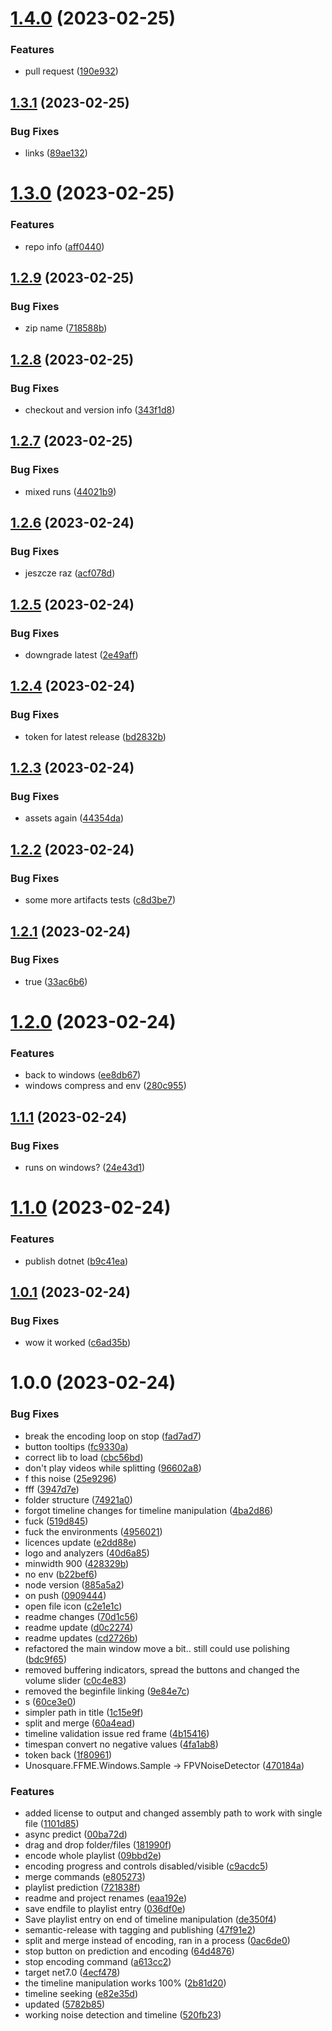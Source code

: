 # [1.4.0](https://github.com/mkorzunowicz/sem-rel-test/compare/1.3.2...1.4.0) (2023-02-25)

### Features

* pull request ([190e932](https://github.com/mkorzunowicz/sem-rel-test/commit/190e932b3845bdbe9536c3f21403a1d1dcfd0eb4))

## [1.3.1](https://github.com/mkorzunowicz/sem-rel-test/compare/1.3.0...1.3.1) (2023-02-25)


### Bug Fixes

* links ([89ae132](https://github.com/mkorzunowicz/sem-rel-test/commit/89ae132860b319c495155213479d4b79e69a2c2c))

# [1.3.0](https://github.com/mkorzunowicz/sem-rel-test/compare/1.2.9...1.3.0) (2023-02-25)


### Features

* repo info ([aff0440](https://github.com/mkorzunowicz/sem-rel-test/commit/aff044071b6b20f1756d7f7c432afe6d6bf21592))

## [1.2.9](https://github.com/mkorzunowicz/sem-rel-test/compare/1.2.8...1.2.9) (2023-02-25)


### Bug Fixes

* zip name ([718588b](https://github.com/mkorzunowicz/sem-rel-test/commit/718588be79511fa4fb469abd6301c8216664a62b))

## [1.2.8](https://github.com/mkorzunowicz/sem-rel-test/compare/1.2.7...1.2.8) (2023-02-25)


### Bug Fixes

* checkout and version info ([343f1d8](https://github.com/mkorzunowicz/sem-rel-test/commit/343f1d834af15f94268f436255602b80f4717df1))

## [1.2.7](https://github.com/mkorzunowicz/sem-rel-test/compare/1.2.6...1.2.7) (2023-02-25)


### Bug Fixes

* mixed runs ([44021b9](https://github.com/mkorzunowicz/sem-rel-test/commit/44021b9c614c1a6735cfd0505234781337af9dfa))

## [1.2.6](https://github.com/mkorzunowicz/sem-rel-test/compare/1.2.5...1.2.6) (2023-02-24)


### Bug Fixes

* jeszcze raz ([acf078d](https://github.com/mkorzunowicz/sem-rel-test/commit/acf078d1e4ca4b3ec8ce1725b47339b66a971cce))

## [1.2.5](https://github.com/mkorzunowicz/sem-rel-test/compare/1.2.4...1.2.5) (2023-02-24)


### Bug Fixes

* downgrade latest ([2e49aff](https://github.com/mkorzunowicz/sem-rel-test/commit/2e49aff00eb9e96de887a1091e70761dd5476be2))

## [1.2.4](https://github.com/mkorzunowicz/sem-rel-test/compare/1.2.3...1.2.4) (2023-02-24)


### Bug Fixes

* token for latest release ([bd2832b](https://github.com/mkorzunowicz/sem-rel-test/commit/bd2832bf16e9ed56d43923d32cbffd1ceb35ef63))

## [1.2.3](https://github.com/mkorzunowicz/sem-rel-test/compare/1.2.2...1.2.3) (2023-02-24)


### Bug Fixes

* assets again ([44354da](https://github.com/mkorzunowicz/sem-rel-test/commit/44354da4f7e7da8dff6c8e5d696f7d6657c02438))

## [1.2.2](https://github.com/mkorzunowicz/sem-rel-test/compare/1.2.1...1.2.2) (2023-02-24)


### Bug Fixes

* some more artifacts tests ([c8d3be7](https://github.com/mkorzunowicz/sem-rel-test/commit/c8d3be7026c246951a310a8bb7d5a997d5ca3477))

## [1.2.1](https://github.com/mkorzunowicz/sem-rel-test/compare/1.2.0...1.2.1) (2023-02-24)


### Bug Fixes

* <EnableWindowsTargeting>true</EnableWindowsTargeting> ([33ac6b6](https://github.com/mkorzunowicz/sem-rel-test/commit/33ac6b65e56e685f1206ba14bdf01de4f67058be))

# [1.2.0](https://github.com/mkorzunowicz/sem-rel-test/compare/1.1.1...1.2.0) (2023-02-24)


### Features

* back to windows ([ee8db67](https://github.com/mkorzunowicz/sem-rel-test/commit/ee8db67947b16ac100fc4d635bb15858692dc5ab))
* windows compress and env ([280c955](https://github.com/mkorzunowicz/sem-rel-test/commit/280c9556fe2e6778490ee9fb0cf88dd06cc7b7a7))

## [1.1.1](https://github.com/mkorzunowicz/sem-rel-test/compare/1.1.0...1.1.1) (2023-02-24)


### Bug Fixes

* runs on windows? ([24e43d1](https://github.com/mkorzunowicz/sem-rel-test/commit/24e43d1d005b831d27b67a8d016e69940a8ff91a))

# [1.1.0](https://github.com/mkorzunowicz/sem-rel-test/compare/1.0.1...1.1.0) (2023-02-24)


### Features

* publish dotnet ([b9c41ea](https://github.com/mkorzunowicz/sem-rel-test/commit/b9c41eac888bf990ddb08de1a4a5eca24382e718))

## [1.0.1](https://github.com/mkorzunowicz/sem-rel-test/compare/1.0.0...1.0.1) (2023-02-24)


### Bug Fixes

* wow it worked ([c6ad35b](https://github.com/mkorzunowicz/sem-rel-test/commit/c6ad35be90b5b1cc78bd45b5c8918c9e006a6625))

# 1.0.0 (2023-02-24)


### Bug Fixes

* break the encoding loop on stop ([fad7ad7](https://github.com/mkorzunowicz/sem-rel-test/commit/fad7ad7dfc6103617265915d89f5e51bca340ee2))
* button tooltips ([fc9330a](https://github.com/mkorzunowicz/sem-rel-test/commit/fc9330a45f662009153ed90933df0d37b4c95d85))
* correct lib to load ([cbc56bd](https://github.com/mkorzunowicz/sem-rel-test/commit/cbc56bd6dbf489992f115610e69e9a394106a3d4))
* don't play videos while splitting ([96602a8](https://github.com/mkorzunowicz/sem-rel-test/commit/96602a8915a30dc5df65f53342f1ff15dfd85b91))
* f this noise ([25e9296](https://github.com/mkorzunowicz/sem-rel-test/commit/25e9296ef909f025f24c6b4bca9aa5acbca6510b))
* fff ([3947d7e](https://github.com/mkorzunowicz/sem-rel-test/commit/3947d7e803788d97e206a9afbd54f44dae7940fa))
* folder structure ([74921a0](https://github.com/mkorzunowicz/sem-rel-test/commit/74921a08c74254d9114d6a89acac991d206a1085))
* forgot timeline changes for timeline manipulation ([4ba2d86](https://github.com/mkorzunowicz/sem-rel-test/commit/4ba2d8686ee0c523da3d32e6d87601641c12cbd4))
* fuck ([519d845](https://github.com/mkorzunowicz/sem-rel-test/commit/519d845db9d6b568f3116fa1d9bce8f8e075192c))
* fuck the environments ([4956021](https://github.com/mkorzunowicz/sem-rel-test/commit/495602180435332a8a2cd9cc9e8daffa4d1ebbda))
* licences update ([e2dd88e](https://github.com/mkorzunowicz/sem-rel-test/commit/e2dd88efcc68a1079fd67c97fe944c402e602d60))
* logo and analyzers ([40d6a85](https://github.com/mkorzunowicz/sem-rel-test/commit/40d6a855b55bd1da942c735662ce970a58443f8c))
* minwidth 900 ([428329b](https://github.com/mkorzunowicz/sem-rel-test/commit/428329b61a27598a0a86d2e3e5f78ad05907b1ad))
* no env ([b22bef6](https://github.com/mkorzunowicz/sem-rel-test/commit/b22bef645657ef8671d3fd5a345a6d9017c499fd))
* node version ([885a5a2](https://github.com/mkorzunowicz/sem-rel-test/commit/885a5a23290e13cd97fb9a79d1a1e6ef6ee8f071))
* on push ([0909444](https://github.com/mkorzunowicz/sem-rel-test/commit/09094448284edff84839dd6599eb30d373a16bed))
* open file icon ([c2e1e1c](https://github.com/mkorzunowicz/sem-rel-test/commit/c2e1e1c8eb9a915babf6880a9311cfa0e3cf949d))
* readme changes ([70d1c56](https://github.com/mkorzunowicz/sem-rel-test/commit/70d1c569563115218c250022f1c86a06aa836a37))
* readme update ([d0c2274](https://github.com/mkorzunowicz/sem-rel-test/commit/d0c22742e39d9c2a89dbdf24e729cb893c3dc409))
* readme updates ([cd2726b](https://github.com/mkorzunowicz/sem-rel-test/commit/cd2726b48ba1bf21c90269cd9716a2c32122308b))
* refactored the main window move a bit.. still could use polishing ([bdc9f65](https://github.com/mkorzunowicz/sem-rel-test/commit/bdc9f653b7bd94334649051eca97e006cab2e783))
* removed buffering indicators, spread the buttons and changed the volume slider ([c0c4e83](https://github.com/mkorzunowicz/sem-rel-test/commit/c0c4e83eecd6416177cbf6cc65668d778f822bf6))
* removed the beginfile linking ([9e84e7c](https://github.com/mkorzunowicz/sem-rel-test/commit/9e84e7c36f8caeaf5dac54837695af29f244847f))
* s ([60ce3e0](https://github.com/mkorzunowicz/sem-rel-test/commit/60ce3e0bca032f57f5bd147ba9d96ce8ad96a621))
* simpler path in title ([1c15e9f](https://github.com/mkorzunowicz/sem-rel-test/commit/1c15e9f2e2e490248a4959bd7a5c535aa99e3a5d))
* split and merge ([60a4ead](https://github.com/mkorzunowicz/sem-rel-test/commit/60a4ead9768d36c5991e71ec475dcc0c5d04b972))
* timeline validation issue red frame ([4b15416](https://github.com/mkorzunowicz/sem-rel-test/commit/4b15416d0593d9e4529e8282c7a0cf41ee369025))
* timespan convert no negative values ([4fa1ab8](https://github.com/mkorzunowicz/sem-rel-test/commit/4fa1ab846758e6dee4507a3569ccff57f2469610))
* token back ([1f80961](https://github.com/mkorzunowicz/sem-rel-test/commit/1f80961c2b6ef0acdb41cffe7f016df26e0c904a))
* Unosquare.FFME.Windows.Sample -> FPVNoiseDetector ([470184a](https://github.com/mkorzunowicz/sem-rel-test/commit/470184ab32bce8836b340ff32e810f5edf0ecf80))


### Features

* added license to output and changed assembly path to work with single file ([1101d85](https://github.com/mkorzunowicz/sem-rel-test/commit/1101d854dd9f7b684d76cb4330954b5b5c3b419b))
* async predict ([00ba72d](https://github.com/mkorzunowicz/sem-rel-test/commit/00ba72dac12fb866fd331079d2b40d2e1082e9fa))
* drag and drop folder/files ([181990f](https://github.com/mkorzunowicz/sem-rel-test/commit/181990f47749e1dcfc2c7bccd99906029ca41aa1))
* encode whole playlist ([09bbd2e](https://github.com/mkorzunowicz/sem-rel-test/commit/09bbd2e44f32742613f96855f5aa674365970fa5))
* encoding progress and controls disabled/visible ([c9acdc5](https://github.com/mkorzunowicz/sem-rel-test/commit/c9acdc5103f238c3b76914b4c601dbaf401b62a2))
* merge commands ([e805273](https://github.com/mkorzunowicz/sem-rel-test/commit/e805273165e9b909397be7259c4c1155fc1384ac))
* playlist prediction ([721838f](https://github.com/mkorzunowicz/sem-rel-test/commit/721838fa533768a7c0b0cf15cf31d500c2997cfa))
* readme and project renames ([eaa192e](https://github.com/mkorzunowicz/sem-rel-test/commit/eaa192e353817c068bcc54872b1a9bcdb243e3f3))
* save endfile to playlist entry ([036df0e](https://github.com/mkorzunowicz/sem-rel-test/commit/036df0e0631b19fae3c7c2f2ac9d1411ba3a448d))
* Save playlist entry on end of timeline manipulation ([de350f4](https://github.com/mkorzunowicz/sem-rel-test/commit/de350f47d60d9e3670b4643ba4d49e3558b70c44))
* semantic-release with tagging and publishing ([47f91e2](https://github.com/mkorzunowicz/sem-rel-test/commit/47f91e252a93a514c3ad483be29e7d97fce8c72b))
* split and merge instead of encoding, ran in a process ([0ac6de0](https://github.com/mkorzunowicz/sem-rel-test/commit/0ac6de0c14d4e89a74e6895b9284ac1e82ae69f7))
* stop button on prediction and encoding ([64d4876](https://github.com/mkorzunowicz/sem-rel-test/commit/64d4876756071c618e307b250f9c5e95a68e042a))
* stop encoding command ([a613cc2](https://github.com/mkorzunowicz/sem-rel-test/commit/a613cc26782169e19d9721f680171920745fafc6))
* target net7.0 ([4ecf478](https://github.com/mkorzunowicz/sem-rel-test/commit/4ecf4786edcebcd1edf573cfbc6ab2e6bfebaca4))
* the timeline manipulation works 100% ([2b81d20](https://github.com/mkorzunowicz/sem-rel-test/commit/2b81d2092561e4f7e8ac969a4d1c3bd7a8125d6e))
* timeline seeking ([e82e35d](https://github.com/mkorzunowicz/sem-rel-test/commit/e82e35d03828d39305fb902f420ce6581bf09454))
* updated ([5782b85](https://github.com/mkorzunowicz/sem-rel-test/commit/5782b85445f7cb30ddc866384a3e98d9a72f0118))
* working noise detection and timeline ([520fb23](https://github.com/mkorzunowicz/sem-rel-test/commit/520fb237ff1feff9c995e86c64fe9a2d33e6869d))
